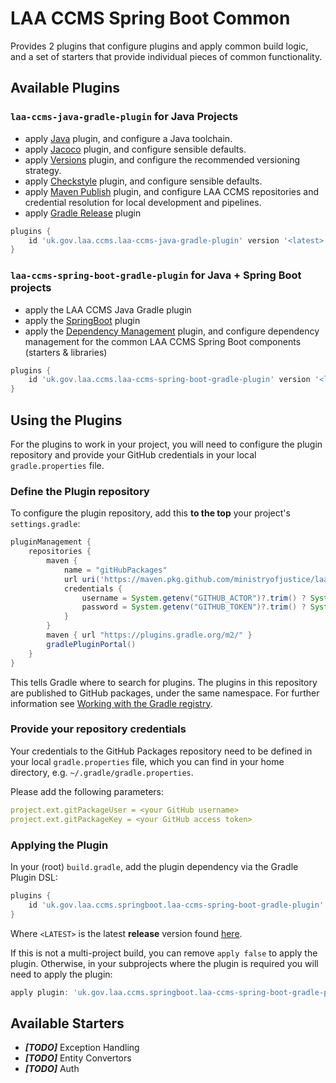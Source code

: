 # LAA CCMS Spring Boot Common

Provides 2 plugins that configure plugins and apply common build logic,
and a set of starters that provide individual pieces of common functionality.

## Available Plugins

### `laa-ccms-java-gradle-plugin` for Java Projects
  - apply [Java](https://docs.gradle.org/current/userguide/java_plugin.html) plugin, and configure a Java toolchain.
  - apply [Jacoco](https://docs.gradle.org/current/userguide/jacoco_plugin.html) plugin, and configure sensible defaults.
  - apply [Versions](https://github.com/ben-manes/gradle-versions-plugin) plugin, and configure the recommended versioning strategy.
  - apply [Checkstyle](https://docs.gradle.org/current/userguide/checkstyle_plugin.html) plugin, and configure sensible defaults.
  - apply [Maven Publish](https://docs.gradle.org/current/userguide/publishing_maven.html) plugin, and configure LAA CCMS repositories and credential resolution for local development and pipelines.
  - apply [Gradle Release](https://github.com/researchgate/gradle-release) plugin

```groovy
plugins {
    id 'uk.gov.laa.ccms.laa-ccms-java-gradle-plugin' version '<latest>'
}
```

### `laa-ccms-spring-boot-gradle-plugin` for Java + Spring Boot projects
  - apply the LAA CCMS Java Gradle plugin
  - apply the [SpringBoot](https://plugins.gradle.org/plugin/org.springframework.boot) plugin
  - apply the [Dependency Management](https://plugins.gradle.org/plugin/io.spring.dependency-management) plugin, and configure dependency management for the common LAA CCMS Spring Boot components (starters & libraries)

```groovy
plugins {
    id 'uk.gov.laa.ccms.laa-ccms-spring-boot-gradle-plugin' version '<latest>'
}
```

## Using the Plugins

For the plugins to work in your project, you will need to configure the plugin repository and provide your GitHub credentials in your local `gradle.properties` file.

### Define the Plugin repository

To configure the plugin repository, add this **to the top** your project's `settings.gradle`:

```groovy
pluginManagement {
    repositories {
        maven {
            name = "gitHubPackages"
            url uri('https://maven.pkg.github.com/ministryofjustice/laa-ccms-spring-boot-common')
            credentials {
                username = System.getenv("GITHUB_ACTOR")?.trim() ? System.getenv("GITHUB_ACTOR") : settings.ext.find('project.ext.gitPackageUser')
                password = System.getenv("GITHUB_TOKEN")?.trim() ? System.getenv("GITHUB_TOKEN") : settings.ext.find('project.ext.gitPackageKey')
            }
        }
        maven { url "https://plugins.gradle.org/m2/" }
        gradlePluginPortal()
    }
}
```

This tells Gradle where to search for plugins. The plugins in this repository are published to GitHub packages, under the same namespace. For further information see [Working with the Gradle registry](https://docs.github.com/en/packages/working-with-a-github-packages-registry/working-with-the-gradle-registry).

### Provide your repository credentials

Your credentials to the GitHub Packages repository need to be defined in your local `gradle.properties` file, which you can find in your home directory, e.g. `~/.gradle/gradle.properties`.

Please add the following parameters:

```yaml
project.ext.gitPackageUser = <your GitHub username>
project.ext.gitPackageKey = <your GitHub access token>
```

### Applying the Plugin

In your (root) `build.gradle`, add the plugin dependency via the Gradle Plugin DSL:

```groovy
plugins {
    id 'uk.gov.laa.ccms.springboot.laa-ccms-spring-boot-gradle-plugin' version '<LATEST>' apply false
}
```

Where `<LATEST>` is the latest **release** version found [here](https://github.com/orgs/ministryofjustice/packages?repo_name=laa-ccms-spring-boot-common).

If this is not a multi-project build, you can remove `apply false` to apply the plugin. Otherwise, in your subprojects where the plugin is required you will need to apply the plugin:

```groovy
apply plugin: 'uk.gov.laa.ccms.springboot.laa-ccms-spring-boot-gradle-plugin'
```

## Available Starters

- _**[TODO]**_ Exception Handling
- _**[TODO]**_ Entity Convertors
- _**[TODO]**_ Auth
